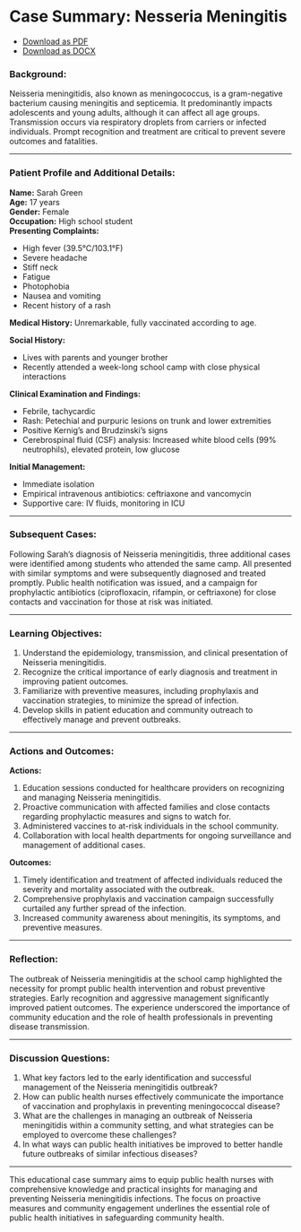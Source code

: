# Case Summary: Nesseria Meningitis

- [Download as PDF](nesseria-meningitis.pdf)
- [Download as DOCX](nesseria-meningitis.docx)

### **Background:**

Neisseria meningitidis, also known as meningococcus, is a gram-negative bacterium causing meningitis and septicemia. It predominantly impacts adolescents and young adults, although it can affect all age groups. Transmission occurs via respiratory droplets from carriers or infected individuals. Prompt recognition and treatment are critical to prevent severe outcomes and fatalities.

---

### **Patient Profile and Additional Details:**

**Name:** Sarah Green  
**Age:** 17 years  
**Gender:** Female  
**Occupation:** High school student  
**Presenting Complaints:**  
- High fever (39.5°C/103.1°F)  
- Severe headache  
- Stiff neck  
- Fatigue  
- Photophobia  
- Nausea and vomiting  
- Recent history of a rash

**Medical History:** Unremarkable, fully vaccinated according to age.

**Social History:**  
- Lives with parents and younger brother  
- Recently attended a week-long school camp with close physical interactions  

**Clinical Examination and Findings:**  
- Febrile, tachycardic  
- Rash: Petechial and purpuric lesions on trunk and lower extremities  
- Positive Kernig’s and Brudzinski’s signs  
- Cerebrospinal fluid (CSF) analysis: Increased white blood cells (99% neutrophils), elevated protein, low glucose  

**Initial Management:**  
- Immediate isolation  
- Empirical intravenous antibiotics: ceftriaxone and vancomycin  
- Supportive care: IV fluids, monitoring in ICU

---

### **Subsequent Cases:**

Following Sarah’s diagnosis of Neisseria meningitidis, three additional cases were identified among students who attended the same camp. All presented with similar symptoms and were subsequently diagnosed and treated promptly. Public health notification was issued, and a campaign for prophylactic antibiotics (ciprofloxacin, rifampin, or ceftriaxone) for close contacts and vaccination for those at risk was initiated.

---

### **Learning Objectives:**

1. Understand the epidemiology, transmission, and clinical presentation of Neisseria meningitidis.
2. Recognize the critical importance of early diagnosis and treatment in improving patient outcomes.
3. Familiarize with preventive measures, including prophylaxis and vaccination strategies, to minimize the spread of infection.
4. Develop skills in patient education and community outreach to effectively manage and prevent outbreaks.

---

### **Actions and Outcomes:**

**Actions:**
1. Education sessions conducted for healthcare providers on recognizing and managing Neisseria meningitidis.
2. Proactive communication with affected families and close contacts regarding prophylactic measures and signs to watch for.
3. Administered vaccines to at-risk individuals in the school community.
4. Collaboration with local health departments for ongoing surveillance and management of additional cases.

**Outcomes:**
1. Timely identification and treatment of affected individuals reduced the severity and mortality associated with the outbreak.
2. Comprehensive prophylaxis and vaccination campaign successfully curtailed any further spread of the infection.
3. Increased community awareness about meningitis, its symptoms, and preventive measures.

---

### **Reflection:**

The outbreak of Neisseria meningitidis at the school camp highlighted the necessity for prompt public health intervention and robust preventive strategies. Early recognition and aggressive management significantly improved patient outcomes. The experience underscored the importance of community education and the role of health professionals in preventing disease transmission.

---

### **Discussion Questions:**

1. What key factors led to the early identification and successful management of the Neisseria meningitidis outbreak?
2. How can public health nurses effectively communicate the importance of vaccination and prophylaxis in preventing meningococcal disease?
3. What are the challenges in managing an outbreak of Neisseria meningitidis within a community setting, and what strategies can be employed to overcome these challenges?
4. In what ways can public health initiatives be improved to better handle future outbreaks of similar infectious diseases?

---

This educational case summary aims to equip public health nurses with comprehensive knowledge and practical insights for managing and preventing Neisseria meningitidis infections. The focus on proactive measures and community engagement underlines the essential role of public health initiatives in safeguarding community health.
